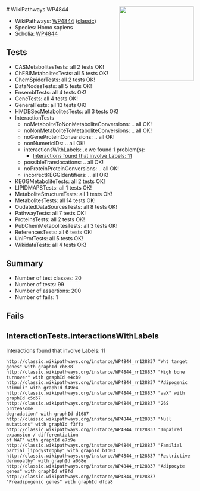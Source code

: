 <img style="float: right; width: 200px" src="https://upload.wikimedia.org/wikipedia/commons/thumb/8/83/Wplogo_with_text_500.png/640px-Wplogo_with_text_500.png" />
# WikiPathways WP4844

* WikiPathways: [WP4844](https://wikipathways.org/pathways/WP4844) ([classic](https://classic.wikipathways.org/instance/WP4844))
* Species: Homo sapiens
* Scholia: [WP4844](https://scholia.toolforge.org/wikipathways/WP4844)
## Tests
* CASMetabolitesTests: all 2 tests OK!
* ChEBIMetabolitesTests: all 5 tests OK!
* ChemSpiderTests: all 2 tests OK!
* DataNodesTests: all 5 tests OK!
* EnsemblTests: all 4 tests OK!
* GeneTests: all 4 tests OK!
* GeneralTests: all 13 tests OK!
* HMDBSecMetabolitesTests: all 3 tests OK!
* InteractionTests
    * noMetaboliteToNonMetaboliteConversions: .. all OK!
    * noNonMetaboliteToMetaboliteConversions: .. all OK!
    * noGeneProteinConversions: .. all OK!
    * nonNumericIDs: .. all OK!
    * interactionsWithLabels: .x we found 1 problem(s):
        * [Interactions found that involve Labels: 11](#fe97a8b9)
    * possibleTranslocations: .. all OK!
    * noProteinProteinConversions: .. all OK!
    * incorrectKEGGIdentifiers: .. all OK!
* KEGGMetaboliteTests: all 2 tests OK!
* LIPIDMAPSTests: all 1 tests OK!
* MetaboliteStructureTests: all 1 tests OK!
* MetabolitesTests: all 14 tests OK!
* OudatedDataSourcesTests: all 8 tests OK!
* PathwayTests: all 7 tests OK!
* ProteinsTests: all 2 tests OK!
* PubChemMetabolitesTests: all 3 tests OK!
* ReferencesTests: all 6 tests OK!
* UniProtTests: all 5 tests OK!
* WikidataTests: all 4 tests OK!


## Summary

* Number of test classes: 20
* Number of tests: 99
* Number of assertions: 200
* Number of fails: 1

## Fails

<a name="fe97a8b9" />

## InteractionTests.interactionsWithLabels

Interactions found that involve Labels: 11
```
http://classic.wikipathways.org/instance/WP4844_rr128837 "Wnt target genes" with graphId cb688
http://classic.wikipathways.org/instance/WP4844_rr128837 "High bone turnover" with graphId e4cb9
http://classic.wikipathways.org/instance/WP4844_rr128837 "Adipogenic stimuli" with graphId f49e4
http://classic.wikipathways.org/instance/WP4844_rr128837 "aaX" with graphId c5d57
http://classic.wikipathways.org/instance/WP4844_rr128837 "26S proteasome 
degradation" with graphId d1687
http://classic.wikipathways.org/instance/WP4844_rr128837 "Null mutations" with graphId f3ffa
http://classic.wikipathways.org/instance/WP4844_rr128837 "Impaired 
expansion / differentiation
of WAT" with graphId e7b9e
http://classic.wikipathways.org/instance/WP4844_rr128837 "Familial partial lipodystrophy" with graphId b1b03
http://classic.wikipathways.org/instance/WP4844_rr128837 "Restrictive dermopathy" with graphId a068e
http://classic.wikipathways.org/instance/WP4844_rr128837 "Adipocyte genes" with graphId ef9fd
http://classic.wikipathways.org/instance/WP4844_rr128837 "Preadipogenic genes" with graphId dfda8
```

